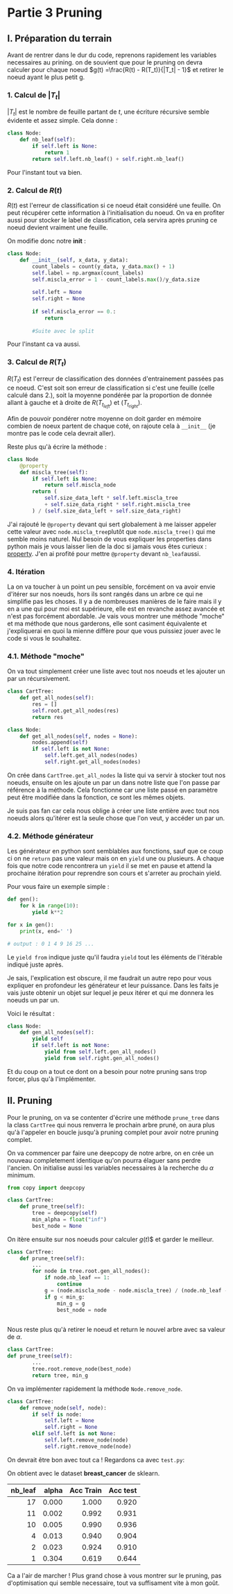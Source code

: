 # Partie 3 Pruning

## I. Préparation du terrain

Avant de rentrer dans le dur du code, reprenons rapidement les variables necessaires au prining. on de souvient que pour le pruning on devra calculer pour chaque noeud $g(t) =\frac{R(t) - R(T_t)}{|T_t| - 1}$ et retirer le noeud ayant le plus petit g.

### 1. Calcul de $|T_t|$ 

$|T_t|$ est le nombre de feuille partant de $t$, une écriture récursive semble évidente et assez simple. Cela donne :

```python
class Node:
    def nb_leaf(self):
        if self.left is None:
            return 1
        return self.left.nb_leaf() + self.right.nb_leaf()
```

Pour l'instant tout va bien.

### 2. Calcul de $R(t)$

$R(t)$ est l'erreur de classification si ce noeud était considéré une feuille. On peut récupérer cette information à l'initialisation du noeud. On va en profiter aussi pour stocker le label de classification, cela servira après pruning ce noeud devient vraiment une feuille.

On modifie donc notre __init__ :

```python
class Node:
    def __init__(self, x_data, y_data):
        count_labels = count(y_data, y_data.max() + 1)
        self.label = np.argmax(count_labels)
        self.miscla_error = 1 - count_labels.max()/y_data.size
        
        self.left = None
        self.right = None
        
        if self.miscla_error == 0.:
            return
        
        #Suite avec le split
```

Pour l'instant ca va aussi.

### 3. Calcul de $R(T_t)$

$R(T_t)$ est l'erreur de classification des données d'entrainement passées pas ce noeud. C'est soit son erreur de classification si c'est une feuille (celle calculé dans 2.), soit la moyenne pondérée par la proportion de donnée allant à gauche et à droite de $R(T_{t_{left}})$ et $(T_{t_{right}})$.

Afin de pouvoir pondérer notre moyenne on doit garder en mémoire combien de noeux partent de chaque coté, on rajoute cela à `__init__` (je montre pas le code cela devrait aller).

Reste plus qu'à écrire la méthode :

```python
class Node
    @property
    def miscla_tree(self):
        if self.left is None:
            return self.miscla_node
        return (
            self.size_data_left * self.left.miscla_tree 
            + self.size_data_right * self.right.miscla_tree
        ) / (self.size_data_left + self.size_data_right)
```

J'ai rajouté le `@property` devant qui sert globalement à me laisser appeler cette valeur avec `node.miscla_tree`plutôt que `node.miscla_tree()` qui me semble moins naturel. Nul besoin de vous expliquer les properties dans python mais je vous laisser lien de la doc si jamais vous êtes curieux : [property](https://docs.python.org/3/library/functions.html#property). J'en ai profité pour mettre `@property` devant `nb_leaf`aussi.

### 4. Itération

La on va toucher à un point un peu sensible, forcément on va avoir envie d'itérer sur nos noeuds, hors ils sont rangés dans un arbre ce qui ne simplifie pas les choses. Il y a de nombreuses manières de le faire mais il y en a une qui pour moi est supérieure, elle est en revanche assez avancée et n'est pas forcément abordable. Je vais vous montrer une méthode "moche" et ma méthode que nous garderons, elle sont casiment équivalente et j'expliquerai en quoi la mienne diffère pour que vous puissiez jouer avec le code si vous le souhaitez.

### 4.1. Méthode "moche"

On va tout simplement créer une liste avec tout nos noeuds et les ajouter un par un récursivement.

```python
class CartTree:
    def get_all_nodes(self):
        res = []
        self.root.get_all_nodes(res)
        return res

class Node:
    def get_all_nodes(self, nodes = None):
        nodes.append(self)
        if self.left is not None:
            self.left.get_all_nodes(nodes)
            self.right.get_all_nodes(nodes)
```

On crée dans `CartTree.get_all_nodes` la liste qui va servir à stocker tout nos noeuds, ensuite on les ajoute un par un dans notre liste que l'on passe par référence à la méthode. Cela fonctionne car une liste passé en paramètre peut être modifiée dans la fonction, ce sont les mêmes objets.

Je suis pas fan car cela nous oblige à créer une liste entière avec tout nos noeuds alors qu'itérer est la seule chose que l'on veut, y accéder un par un.

### 4.2. Méthode générateur

Les générateur en python sont semblables aux fonctions, sauf que ce coup ci on ne `return` pas une valeur mais on en `yield` une ou plusieurs. A chaque fois que notre code rencontrera un `yield` il se met en pause et attend la prochaine itération pour reprendre son cours et s'arreter au prochain yield. 

Pour vous faire un exemple simple : 

```python 
def gen():
    for k in range(10):
        yield k**2

for x in gen():
    print(x, end=' ')

# output : 0 1 4 9 16 25 ...
```

Le `yield from` indique juste qu'il faudra `yield` tout les éléments de l'itérable indiqué juste après. 

Je sais, l'explication est obscure, il me faudrait un autre repo pour vous expliquer en profondeur les générateur et leur puissance. Dans les faits je vais juste obtenir un objet sur lequel je peux itérer et qui me donnera les noeuds un par un.

Voici le résultat : 

```python
class Node:
    def gen_all_nodes(self):
        yield self
        if self.left is not None:
            yield from self.left.gen_all_nodes()
            yield from self.right.gen_all_nodes()
```

Et du coup on a tout ce dont on a besoin pour notre pruning sans trop forcer, plus qu'à l'implémenter.

## II. Pruning

Pour le pruning, on va se contenter d'écrire une méthode `prune_tree` dans la class `CartTree` qui nous renverra le prochain arbre pruné, on aura plus qu'à l'appeler en boucle jusqu'à pruning complet pour avoir notre pruning complet.

On va commencer par faire une deepcopy de notre arbre, on en crée un nouveau completement identique qu'on pourra élaguer sans perdre l'ancien. On initialise aussi les variables necessaires à la recherche du $\alpha$ minimum.

```python
from copy import deepcopy

class CartTree:
    def prune_tree(self):
        tree = deepcopy(self)
        min_alpha = float("inf")
        best_node = None
```

On itère ensuite sur nos noeuds pour calculer $g(t$)$ et garder le meilleur.

```python
class CartTree:
    def prune_tree(self):
        ...
        for node in tree.root.gen_all_nodes():
            if node.nb_leaf == 1:
                continue
            g = (node.miscla_node - node.miscla_tree) / (node.nb_leaf - 1)
            if g < min_g:
                min_g = g
                best_node = node
        
```

Nous reste plus qu'à retirer le noeud et return le nouvel arbre avec sa valeur de $\alpha$. 

```python
class CartTree:
def prune_tree(self):
        ...       
        tree.root.remove_node(best_node)
        return tree, min_g
```

On va implémenter rapidement la méthode `Node.remove_node`.

```python
class CartTree:
    def remove_node(self, node):
        if self is node:
            self.left = None
            self.right = None
        elif self.left is not None:
            self.left.remove_node(node)
            self.right.remove_node(node)
```

On devrait être bon avec tout ca ! Regardons ca avec `test.py`:

On obtient avec le dataset **breast_cancer** de sklearn.

| nb_leaf  | alpha | Acc Train | Acc test |
| --: | --: | --: | --: |
|      17 | 0.000 |     1.000 |    0.920 |
|      11 | 0.002 |     0.992 |    0.931 |
|      10 | 0.005 |     0.990 |    0.936 |
|       4 | 0.013 |     0.940 |    0.904 |
|       2 | 0.023 |     0.924 |    0.910 |
|       1 | 0.304 |     0.619 |    0.644 |

Ca a l'air de marcher ! Plus grand chose à vous montrer sur le pruning, pas d'optimisation qui semble necessaire, tout va suffisament vite à mon goût.


